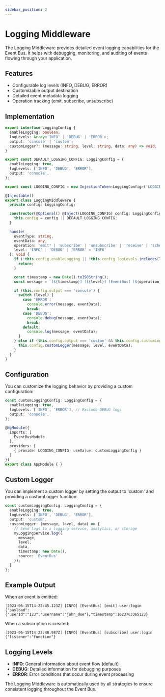 ```yaml
---
sidebar_position: 2
---
```


# Logging Middleware

The Logging Middleware provides detailed event logging capabilities for the Event Bus. It helps with debugging, monitoring, and auditing of events flowing through your application.

## Features

- Configurable log levels (INFO, DEBUG, ERROR)
- Customizable output destination
- Detailed event metadata logging
- Operation tracking (emit, subscribe, unsubscribe)

## Implementation

```typescript
export interface LoggingConfig {
  enableLogging: boolean;
  logLevels: Array<'INFO' | 'DEBUG' | 'ERROR'>;
  output: 'console' | 'custom';
  customLogger?: (message: string, level: string, data: any) => void;
}

export const DEFAULT_LOGGING_CONFIG: LoggingConfig = {
  enableLogging: true,
  logLevels: ['INFO', 'DEBUG', 'ERROR'],
  output: 'console',
};

export const LOGGING_CONFIG = new InjectionToken<LoggingConfig>('LOGGING_CONFIG');

@Injectable()
export class LoggingMiddleware {
  private config: LoggingConfig;

  constructor(@Optional() @Inject(LOGGING_CONFIG) config: LoggingConfig) {
    this.config = config || DEFAULT_LOGGING_CONFIG;
  }

  handle(
    eventType: string,
    eventData: any,
    operation: 'emit' | 'subscribe' | 'unsubscribe' | 'receive' | 'schedule',
    level: 'INFO' | 'DEBUG' | 'ERROR' = 'INFO'
  ): void {
    if (!this.config.enableLogging || !this.config.logLevels.includes(level)) {
      return;
    }

    const timestamp = new Date().toISOString();
    const message = `[${timestamp}] [${level}] [EventBus] [${operation}] ${eventType}`;

    if (this.config.output === 'console') {
      switch (level) {
        case 'ERROR':
          console.error(message, eventData);
          break;
        case 'DEBUG':
          console.debug(message, eventData);
          break;
        default:
          console.log(message, eventData);
      }
    } else if (this.config.output === 'custom' && this.config.customLogger) {
      this.config.customLogger(message, level, eventData);
    }
  }
}
```

## Configuration

You can customize the logging behavior by providing a custom configuration:

```typescript
const customLoggingConfig: LoggingConfig = {
  enableLogging: true,
  logLevels: ['INFO', 'ERROR'], // Exclude DEBUG logs
  output: 'console',
};

@NgModule({
  imports: [
    EventBusModule
  ],
  providers: [
    { provide: LOGGING_CONFIG, useValue: customLoggingConfig }
  ]
})
export class AppModule { }
```

## Custom Logger

You can implement a custom logger by setting the output to 'custom' and providing a customLogger function:

```typescript
const customLoggingConfig: LoggingConfig = {
  enableLogging: true,
  logLevels: ['INFO', 'DEBUG', 'ERROR'],
  output: 'custom',
  customLogger: (message, level, data) => {
    // Send logs to a logging service, analytics, or storage
    myLoggingService.log({
      message,
      level,
      data,
      timestamp: new Date(),
      source: 'EventBus'
    });
  }
};
```

## Example Output

When an event is emitted:

```
[2023-06-15T14:22:45.123Z] [INFO] [EventBus] [emit] user:login {"payload":{"userId":"123","username":"john_doe"},"timestamp":1623763365123}
```

When a subscription is created:

```
[2023-06-15T14:22:40.987Z] [INFO] [EventBus] [subscribe] user:login {"listener":"function"}
```

## Logging Levels

- **INFO**: General information about event flow (default)
- **DEBUG**: Detailed information for debugging purposes
- **ERROR**: Error conditions that occur during event processing

The Logging Middleware is automatically used by all strategies to ensure consistent logging throughout the Event Bus.

